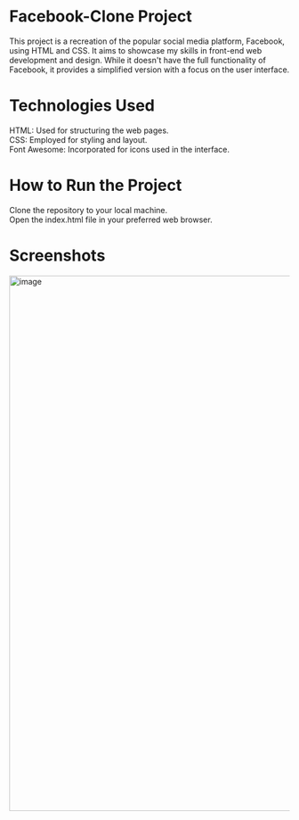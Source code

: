# Facebook-Clone Project
This project is a recreation of the popular social media platform, Facebook, using HTML and CSS. It aims to showcase my skills in front-end web development and design. While it doesn't have the full functionality of Facebook, it provides a simplified version with a focus on the user interface.

# Technologies Used
HTML: Used for structuring the web pages.<br>
CSS: Employed for styling and layout.<br>
Font Awesome: Incorporated for icons used in the interface.

# How to Run the Project
Clone the repository to your local machine.<br>
Open the index.html file in your preferred web browser.

# Screenshots
<img width="960" alt="image" src="https://github.com/mhdasif123/Facebook-Clone/assets/97513284/ca58b97f-6d8b-4446-9d70-708c85bd21c3">
